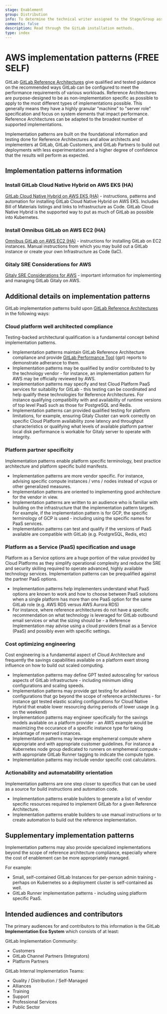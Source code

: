 ```yaml
---
stage: Enablement
group: Distribution
info: To determine the technical writer assigned to the Stage/Group associated with this page, see https://about.gitlab.com/handbook/engineering/ux/technical-writing/#assignments
comments: false
description: Read through the GitLab installation methods.
type: index
---
```


# AWS implementation patterns **(FREE SELF)**

GitLab  [GitLab Reference Architectures](../../administration/reference_architectures/index.md) give qualified and tested guidance on the recommended ways GitLab can be configured to meet the performance requirements of various workloads. Reference Architectures are purpose-designed to be as non-implementation specific as possible to apply to the most different types of implementations possible. This generally means they have a highly granular "machine" to "server role" specification and focus on system elements that impact performance. Reference Architectures can be adapted to the broadest number of supported implementations.

Implementation patterns are built on the foundational information and testing done for Reference Architectures and allow architects and implementers at GitLab, GitLab Customers, and GitLab Partners to build out deployments with less experimentation and a higher degree of confidence that the results will perform as expected.

## Implementation patterns information

### Install GitLab Cloud Native Hybrid on AWS EKS (HA)

[GitLab Cloud Native Hybrid on AWS EKS (HA)](gitlab_hybrid_on_aws.md) - instructions, patterns and automation for installing GitLab Cloud Native Hybrid on AWS EKS. Includes Bill of Materials listings and links to Infrastructure as Code. GitLab Cloud Native Hybrid is the supported way to put as much of GitLab as possible into Kubernetes.

### Install Omnibus GitLab on AWS EC2 (HA)

[Omnibus GitLab on AWS EC2 (HA)](manual_install_aws.md) - instructions for installing GitLab on EC2 instances. Manual instructions from which you may build out a GitLab instance or create your own Infrastructure as Code (IaC).

### Gitaly SRE Considerations for AWS

[Gitaly SRE Considerations for AWS](gitaly_on_aws.md) - important information for implementing and managing GitLab Gitaly on AWS.

## Additional details on implementation patterns

GitLab implementation patterns build upon [GitLab Reference Architectures](../../administration/reference_architectures/index.md) in the following ways:

### Cloud platform well architected compliance

Testing-backed architectural qualification is a fundamental concept behind implementation patterns.

- Implementation patterns maintain GitLab Reference Architecture compliance and provide [GitLab Performance Tool](https://gitlab.com/gitlab-org/quality/performance) (gpt) reports to demonstrate adherance to them.
- Implementation patterns may be qualified by and/or contributed to by the technology vendor - for instance, an implementation pattern for AWS may be officially reviewed by AWS.
- Implementation patterns may specify and test Cloud Platform PaaS services for suitability for GitLab - this testing can be coordinated and help qualify these technologies for Reference Architectures. For instance qualifying compatibility with and availability of runtime versions of top level PaaS such as those for PostgreSQL and Redis.
- Implementation patterns can provided qualified testing for platform limitations, for example, ensuring Gitaly Cluster can work correctly on specific Cloud Platform availability zone latency and throughput characteristics or qualifying what levels of available platform partner local disk performance is workable for Gitaly server to operate with integrity.

### Platform partner specificity

Implementation patterns enable platform specific terminology, best practice architecture and platform specific build manifests.

- Implementation patterns are more vendor specific. For instance, advising specific compute instances / vms / nodes instead of vcpus or other generalized measures.
- Implementation patterns are oriented to implementing good architecture for the vendor in view. 
- Implementation patterns are written to an audience who is familiar with building on the infrastructure that the implementation pattern targets. For example, if the implementation pattern is for GCP, the specific terminology of GCP is used - including using the specific names for PaaS services.
- Implementation patterns can test and qualify if the versions of PaaS available are compatible with GitLab (e.g. PostgreSQL, Redis, etc)

### Platform as a Service (PaaS) specification and usage

Platform as a Service options are a huge portion of the value provided by Cloud Platforms as they simplify operational complexity and reduce the SRE and security skilling required to operate advanced, highly available technology services. Implementation patterns can be prequalified against the partner PaaS options.

- Implementation patterns help implementers understand what PaaS options are known to work and how to choose between PaaS solutions when a single platform has more than one PaaS option for the same GitLab role (e.g. AWS RDS versus AWS Aurora RDS)
- For instance, where reference architectures do not have a specific recommendation on what technology is leveraged for GitLab outbound email services or what the sizing should be - a Reference Implementation may advise using a cloud providers Email as a Service (PaaS) and possibly even with specific settings.

### Cost optimizing engineering

Cost engineering is a fundamental aspect of Cloud Architecture and frequently the savings capabilities available on a platform exert strong influence on how to build out scaled computing.

- Implementation patterns may define GPT tested autoscaling for various aspects of GitLab infrastructure - including minimum idling configurations and scaling speeds.
- Implementation patterns may provide gpt testing for advised configurations that go beyond the scope of reference architectures - for instance gpt tested elastic scaling configurations for Cloud Native Hybrid that enable lower resourcing during periods of lower usage (e.g. on the weekend)
- Implementation patterns may engineer specifically for the savings models available on a platform provider - an AWS example would be maximizing the occurance of a specific instance type for taking advantage of reserved instances.
- Implementation patterns may leverage emphemeral compute where appropriate and with appropriate customer guidelines. For instance a Kubernetes node group dedicated to runners on emphemeral compute - with appropriate GitLab Runner tagging to indicate the compute type.
- Implementation patterns may include vendor specific cost calculators.

### Actionability and automatability orientation

Implementation patterns are one step closer to specifics that can be used as a source for build instructions and automation code.

- Implementation patterns enable builders to generate a list of vendor specific resources required to implement GitLab for a given Reference Architecture.
- Implementation patterns enable builders to use manual instructions or to create automation to build out the reference implementation.

## Supplementary implementation patterns

Implementation patterns may also provide specialized implementations beyond the scope of reference architecture compliance, especially where the cost of enablement can be more appropriately managed.

For example:

- Small, self-contained GitLab Instances for per-person admin training - perhaps on Kubernetes so a deployment cluster is self-contained as well.
- GitLab Runner implementation patterns - including using platform specific PaaS.

## Intended audiences and contributors

The primary audiences for and contributors to this information is the GitLab **Implementation Eco System** which consists of at least:

GitLab Implementation Community:

- Customers
- GitLab Channel Partners (Integrators)
- Platform Partners

GitLab Internal Implementation Teams:

- Quality / Distribution / Self-Managed
- Alliances
- Training
- Support
- Professional Services
- Public Sector
